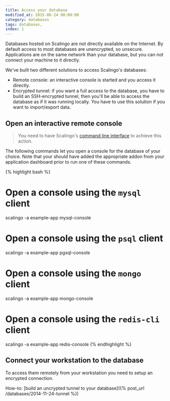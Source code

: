 ```yaml
---
title: Access your database
modified_at: 2015-06-24 00:00:00
category: databases
tags: databases,
index: 1
---
```


Databases hosted on Scalingo are not directly available on the Internet. By default
access to most databases are unencrypted, so unsecure. Applications are on the same
network than your database, but you can not connect your machine to it directly.

We've built two different solutions to access Scalingo's databases:

* Remote console: an interactive console is started and you access it directly.
* Encrypted tunnel: if you want a full access to the database, you have to build an
  SSH-encrypted tunnel, then you'll be able to access the database as if it was running locally.
  You have to use this solution if you want to import/export data.

## Open an interactive remote console

<blockquote class="bg-info">
You need to have Scalingo's <a href="http://cli.scalingo.com" target="_blank">command line interface</a> to
achieve this action.
</blockquote>

The following commands let you open a console for the database
of your choice. Note that your should have added the appropriate addon from
your application dashboard prior to run one of these commands.

{% highlight bash %}
# Open a console using the `mysql` client
scalingo -a example-app mysql-console

# Open a console using the `psql` client
scalingo -a example-app pgsql-console

# Open a console using the `mongo` client
scalingo -a example-app mongo-console

# Open a console using the `redis-cli` client
scalingo -a example-app redis-console
{% endhighlight %}

## Connect your workstation to the database

 To access them remotely
from your workstation you need to setup an encrypted connection.

How-to: [build an uncrypted tunnel to your database]({% post_url /databases/2014-11-24-tunnel %})
